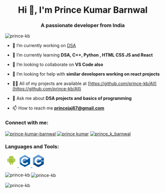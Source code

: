<h1 align="center">Hi 👋, I'm Prince Kumar Barnwal</h1>
<h3 align="center">A passionate developer from India</h3>

<p align="left"> <img src="https://komarev.com/ghpvc/?username=prince-kb&label=Profile%20views&color=0e75b6&style=flat" alt="prince-kb" /> </p>

- 🔭 I’m currently working on [DSA](https://github.com/prince-kb/All)

- 🌱 I’m currently learning **DSA, C++, Python , HTML CSS JS and React**

- 👯 I’m looking to collaborate on **VS Code also**

- 🤝 I’m looking for help with **similar developers working on react projects**

- 👨‍💻 All of my projects are available at [https://github.com/prince-kb/All](https://github.com/prince-kb/All)

- 💬 Ask me about **DSA projects and basics of programming**

- 📫 How to reach me **princejaj67@gmail.com**

<h3 align="left">Connect with me:</h3>
<p align="left">
<a href="https://linkedin.com/in/prince-kumar-barnwal" target="blank"><img align="center" src="https://raw.githubusercontent.com/rahuldkjain/github-profile-readme-generator/master/src/images/icons/Social/linked-in-alt.svg" alt="prince-kumar-barnwal" height="30" width="40" /></a>
<a href="https://fb.com/prince kumar" target="blank"><img align="center" src="https://raw.githubusercontent.com/rahuldkjain/github-profile-readme-generator/master/src/images/icons/Social/facebook.svg" alt="prince kumar" height="30" width="40" /></a>
<a href="https://instagram.com/prince_k_barnwal" target="blank"><img align="center" src="https://raw.githubusercontent.com/rahuldkjain/github-profile-readme-generator/master/src/images/icons/Social/instagram.svg" alt="prince_k_barnwal" height="30" width="40" /></a>
</p>

<h3 align="left">Languages and Tools:</h3>
<p align="left"> <a href="https://developer.android.com" target="_blank" rel="noreferrer"> <img src="https://raw.githubusercontent.com/devicons/devicon/master/icons/android/android-original-wordmark.svg" alt="android" width="40" height="40"/> </a> <a href="https://www.cprogramming.com/" target="_blank" rel="noreferrer"> <img src="https://raw.githubusercontent.com/devicons/devicon/master/icons/c/c-original.svg" alt="c" width="40" height="40"/> </a> <a href="https://www.w3schools.com/cpp/" target="_blank" rel="noreferrer"> <img src="https://raw.githubusercontent.com/devicons/devicon/master/icons/cplusplus/cplusplus-original.svg" alt="cplusplus" width="40" height="40"/> </a> </p>

<p><img align="left" src="https://github-readme-stats.vercel.app/api/top-langs?username=prince-kb&show_icons=true&locale=en&layout=compact" alt="prince-kb" /></p>

<p>&nbsp;<img align="center" src="https://github-readme-stats.vercel.app/api?username=prince-kb&show_icons=true&locale=en" alt="prince-kb" /></p>

<p><img align="center" src="https://github-readme-streak-stats.herokuapp.com/?user=prince-kb&" alt="prince-kb" /></p>
